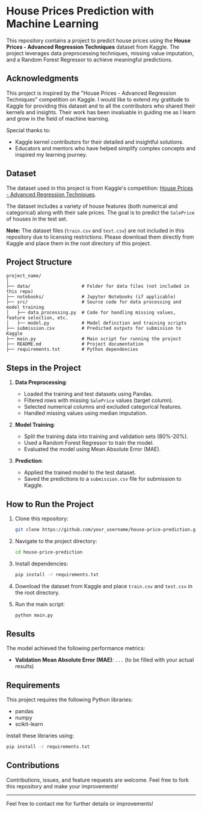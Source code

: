 # House Prices Prediction with Machine Learning

This repository contains a project to predict house prices using the **House Prices - Advanced Regression Techniques** dataset from Kaggle. The project leverages data preprocessing techniques, missing value imputation, and a Random Forest Regressor to achieve meaningful predictions. 

## Acknowledgments

This project is inspired by the "House Prices - Advanced Regression Techniques" competition on Kaggle. I would like to extend my gratitude to Kaggle for providing this dataset and to all the contributors who shared their kernels and insights. Their work has been invaluable in guiding me as I learn and grow in the field of machine learning.

Special thanks to:
- Kaggle kernel contributors for their detailed and insightful solutions.
- Educators and mentors who have helped simplify complex concepts and inspired my learning journey.

## Dataset

The dataset used in this project is from Kaggle's competition:
[House Prices - Advanced Regression Techniques](https://www.kaggle.com/competitions/house-prices-advanced-regression-techniques).

The dataset includes a variety of house features (both numerical and categorical) along with their sale prices. The goal is to predict the `SalePrice` of houses in the test set.

**Note:** The dataset files (`train.csv` and `test.csv`) are not included in this repository due to licensing restrictions. Please download them directly from Kaggle and place them in the root directory of this project.

## Project Structure

```
project_name/
│
├── data/                   # Folder for data files (not included in this repo)
├── notebooks/              # Jupyter Notebooks (if applicable)
├── src/                    # Source code for data processing and model training
│   ├── data_processing.py  # Code for handling missing values, feature selection, etc.
│   ├── model.py            # Model definition and training scripts
├── submission.csv          # Predicted outputs for submission to Kaggle
├── main.py                 # Main script for running the project
├── README.md               # Project documentation
├── requirements.txt        # Python dependencies
```

## Steps in the Project

1. **Data Preprocessing**:
    - Loaded the training and test datasets using Pandas.
    - Filtered rows with missing `SalePrice` values (target column).
    - Selected numerical columns and excluded categorical features.
    - Handled missing values using median imputation.

2. **Model Training**:
    - Split the training data into training and validation sets (80%-20%).
    - Used a Random Forest Regressor to train the model.
    - Evaluated the model using Mean Absolute Error (MAE).

3. **Prediction**:
    - Applied the trained model to the test dataset.
    - Saved the predictions to a `submission.csv` file for submission to Kaggle.

## How to Run the Project

1. Clone this repository:
    ```bash
    git clone https://github.com/your_username/house-price-prediction.git
    ```

2. Navigate to the project directory:
    ```bash
    cd house-price-prediction
    ```

3. Install dependencies:
    ```bash
    pip install -r requirements.txt
    ```

4. Download the dataset from Kaggle and place `train.csv` and `test.csv` in the root directory.

5. Run the main script:
    ```bash
    python main.py
    ```

## Results

The model achieved the following performance metrics:

- **Validation Mean Absolute Error (MAE)**: `...` (to be filled with your actual results)

## Requirements

This project requires the following Python libraries:

- pandas
- numpy
- scikit-learn

Install these libraries using:
```bash
pip install -r requirements.txt
```

## Contributions

Contributions, issues, and feature requests are welcome. Feel free to fork this repository and make your improvements!

---

Feel free to contact me for further details or improvements!
